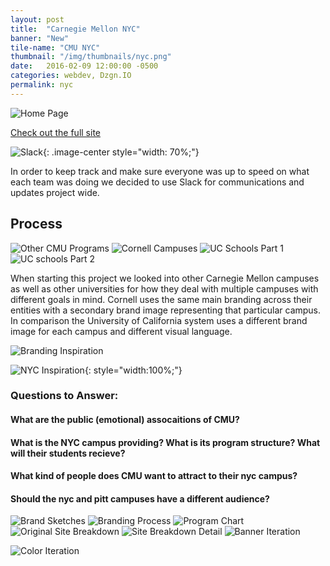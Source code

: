 ```yaml
---
layout: post
title:  "Carnegie Mellon NYC"
banner: "New"
tile-name: "CMU NYC"
thumbnail: "/img/thumbnails/nyc.png"
date:   2016-02-09 12:00:00 -0500
categories: webdev, Dzgn.IO
permalink: nyc
---
```



![Home Page](../img/nyc/nycDIO.png)

<div>
<a href="http://nyc.desgn.io">
    <div class="nycButton contentButton"> Check out the full site
    </div>
</a>
</div>

![Slack](../img/nyc/slack.png){: .image-center style="width: 70%;"}


<!--UPDATE TEXT BASED P TAG WITH LEFT RIGHT PADDING-->
In order to keep track and make sure everyone was up to speed on what each team was doing we decided to use Slack for communications and updates project wide.

## Process

![Other CMU Programs](../img/nyc/cmuEntities.png)
![Cornell Campuses](../img/nyc/cornell.png)
![UC Schools Part 1](../img/nyc/uc1.png)
![UC schools Part 2](../img/nyc/uc2.png)


When starting this project we looked into other Carnegie Mellon campuses as well as other universities for how they deal with multiple campuses with different goals in mind. Cornell uses the same main branding across their entities with a secondary brand image representing that particular campus. In comparison the University of California system uses a different brand image for each campus and different visual language.


![Branding Inspiration](../img/nyc/brandingInspiration.png)

![NYC Inspiration](../img/nyc/nycInspiration.png){: style="width:100%;"}


### Questions to Answer:

#### What are the public (emotional) assocaitions of CMU?

#### What is the NYC campus providing? What is its program structure? What will their students recieve?

#### What kind of people does CMU want to attract to their nyc campus?

#### Should the nyc and pitt campuses have a different audience?


![Brand Sketches](../img/nyc/brandSketches.png)
![Branding Process](../img/nyc/brandingProcess.png)
![Program Chart](../img/nyc/programChart.png)
![Original Site Breakdown](../img/nyc/originalSiteBreakdown.png)
![Site Breakdown Detail](../img/nyc/siteBreakdownDetail.png)
![Banner Iteration](../img/nyc/bannerIterations.png)

![Color Iteration](../img/nyc/colorIteration.png)

<!--talk about the overal mission of this site-->
<!--show mockups iternations-->